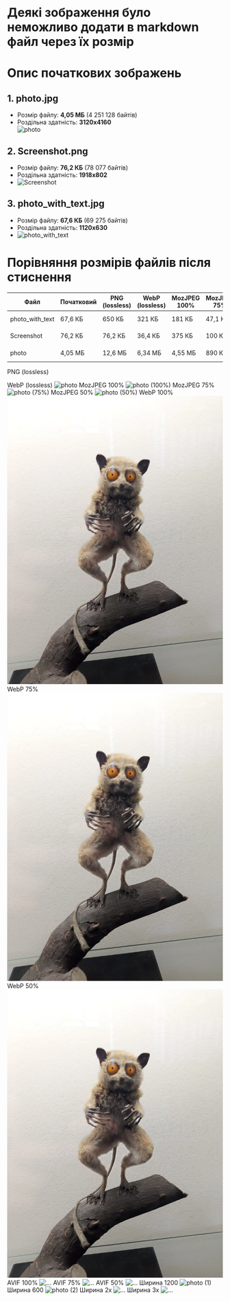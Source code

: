 # Деякі зображення було неможливо додати в markdown файл через їх розмір
# Опис початкових зображень

## 1. photo.jpg
- Розмір файлу: **4,05 МБ** (4 251 128 байтів)  
- Роздільна здатність: **3120x4160**  
![photo](https://github.com/user-attachments/assets/673981e0-6a40-4cd2-aeb8-f7e00b24b6bf)


## 2. Screenshot.png
- Розмір файлу: **76,2 КБ** (78 077 байтів)  
- Роздільна здатність: **1918x802**  
- ![Screenshot](https://github.com/user-attachments/assets/c8bd96e3-7373-481a-bdab-e6e9a7a2e972)


## 3. photo_with_text.jpg
- Розмір файлу: **67,6 КБ** (69 275 байтів)  
- Роздільна здатність: **1120x630**
- ![photo_with_text](https://github.com/user-attachments/assets/6615b145-d4b9-4c90-9925-6b1f6e33a070)


# Порівняння розмірів файлів після стиснення

| Файл              | Початковий     | PNG (lossless) | WebP (lossless) | MozJPEG 100% | MozJPEG 75% | MozJPEG 50% | WebP 100% | WebP 75% | WebP 50% | AVIF 100% | AVIF 75% | AVIF 50% | Ширина 1200 | Ширина 600 | Ширина 2х | Ширина 3х |
|-------------------|----------------|----------------|-----------------|--------------|-------------|-------------|-----------|----------|----------|-----------|----------|----------|--------------|-------------|------------|------------|
| photo_with_text   | 67,6 КБ        | 650 КБ         | 321 КБ          | 181 КБ       | 47,1 КБ     | 28,6 КБ     | 133 КБ    | 35,8 КБ  | 27,9 КБ  | 118 КБ    | 46,9 КБ  | 23,7 КБ  | 1,20 МБ      | 600 КБ      | 8,10 МБ     | 18,2 МБ     |
| Screenshot        | 76,2 КБ        | 76,2 КБ        | 36,4 КБ         | 375 КБ       | 100 КБ      | 67,8 КБ     | 92,8 КБ   | 44,5 КБ  | 36,6 КБ  | 34,4 КБ   | 15,9 КБ  | 10,4 КБ  | 890 КБ       | 445 КБ      | 2,70 МБ     | 5,40 МБ     |
| photo             | 4,05 МБ        | 12,6 МБ        | 6,34 МБ         | 4,55 МБ      | 890 КБ      | 514 КБ      | 3,57 МБ   | 700 КБ   | 464 КБ   | 3,34 МБ   | 1,02 МБ  | 376 КБ   | 3,87 МБ      | 1,94 МБ     | 8,10 МБ     | 18,2 МБ     |


PNG (lossless)

WebP (lossless)
![photo](https://github.com/user-attachments/assets/64b97e9c-43c9-4a1c-aa52-9db4e8d918af)
MozJPEG 100%
![photo (100%)](https://github.com/user-attachments/assets/bb41af84-359e-411a-88e6-3de8349212e8)
MozJPEG 75%
![photo (75%)](https://github.com/user-attachments/assets/c4a0b9ab-1381-4808-b6d0-952dfc6eb41c)
MozJPEG 50%
![photo (50%)](https://github.com/user-attachments/assets/29d2da3e-5481-4fdd-a6a3-908dea2940ab)
WebP 100%
<img src="photo (1).webp" alt="..." >
WebP 75%
<img src="photo (2).webp" alt="..." >
WebP 50%
<img src="photo (3).webp" alt="..." >
AVIF 100% 
<img src="photo.avif" alt="..." >
AVIF 75%
<img src="photo (1).avif" alt="..." >
AVIF 50%
<img src="photo (2).avif" alt="..." >
Ширина 1200
![photo (1)](https://github.com/user-attachments/assets/628dd260-ac78-4bc6-9ce1-2fc4c7fa5a28)
Ширина 600
![photo (2)](https://github.com/user-attachments/assets/ceda9574-4409-4694-9928-cd3b60c44944)
Ширина 2х
<img src="photo (3).png" alt="..." >
Ширина 3х
<img src="photo (1).png" alt="..." >
